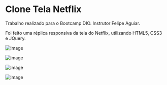 # Clone Tela Netflix

Trabalho realizado para o Bootcamp DIO. Instrutor Felipe Aguiar.

Foi feito uma réplica responsiva da tela do Netflix, utilizando HTML5, CSS3 e JQuery.

![image](https://user-images.githubusercontent.com/86563203/123884739-539f5b00-d922-11eb-9c46-3ff514d09c2b.png)

![image](https://user-images.githubusercontent.com/86563203/123885216-5e0e2480-d923-11eb-8b60-cf78691c2e22.png)


![image](https://user-images.githubusercontent.com/86563203/123885271-7aaa5c80-d923-11eb-8233-63649a598627.png)

![image](https://user-images.githubusercontent.com/86563203/123885303-901f8680-d923-11eb-8277-75d10e10dcac.png)


